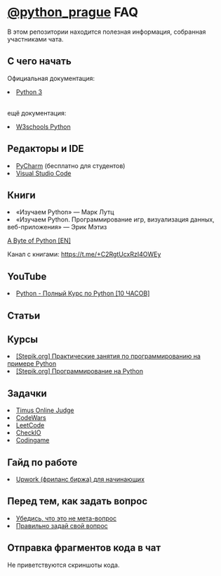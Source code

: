 <h1><a href="https://t.me/python_prague">@python_prague</a> FAQ</h1>

В этом репозитории находится полезная информация, собранная участниками чата.

<h2>С чего начать</h2>

<h7>Официальная документация:</h7>

 <li><h7><a href="https://docs.python.org/3/">Python 3</a></h7></li>


 <br><h7>ещё документация:</h7></br>

  <li><h7><a href="https://www.w3schools.com/python/">W3schools Python</a></h7></li>

 

 

 <h2>Редакторы и IDE</h2>
  <li><h7><a href="https://www.jetbrains.com/pycharm/">PyCharm</a></h7>
 (бесплатно для студентов)</li>
 
<li><h7><a href="https://code.visualstudio.com/">Visual Studio Code</a></h7></li>

  <h2>Книги</h2>

  <li>«Изучаем Python» — Марк Лутц</li>


<li>«Изучаем Python. Программирование игр, визуализация данных, веб-приложения» — Эрик Мэтиз</li>

  <h7><a href="https://python.swaroopch.com/">A Byte of Python [EN]</a></h7>
  
Канал с книгами: https://t.me/+C2RgtUcxRzI4OWEy

  <h2>YouTube</h2>

  <li><h7><a href="https://youtu.be/cr_3evPrzsU">Python - Полный Курс по Python [10 ЧАСОВ]</a></h7></li>

  <h2>Статьи</h2>

   <h2>Курсы</h2>

   <li><h7><a href="https://stepik.org/course/127813/">[Stepik.org] Практические занятия по программированию на примере Python</a></h7></li>
   
   <li><h7><a href="https://stepik.org/course/67/">[Stepik.org] Программирование на Python</a></h7></li>

  <h2>Задачки</h2>

  <li><h7><a href="https://acm.timus.ru/">Timus Online Judge</a></h7></li>

 <li><h7><a href="https://www.codewars.com/">CodeWars</a></h7></li>
 

<li><h7><a href="https://leetcode.com/">LeetCode</a></h7></li>

<li><h7><a href="https://py.checkio.org/">CheckIO</a></h7></li>

<li><h7><a href="https://www.codingame.com/start/">Codingame</a></h7></li>
  
  <h2>Гайд по работе</h2>
  <li> <h7><a href="http://odeskconf.github.io/guide/"> Upwork (фриланс биржа) для начинающих</a></h7></li>
  

 <h2>Перед тем, как задать вопрос</h2>

 <li><h7><a href="https://nometa.xyz/ru.html">Убедись, что это не мета-вопрос</a></h7></li>

<li><h7><a href="https://habr.com/ru/articles/460221/">Правильно задай свой вопрос</a></h7></li>

<h2>Отправка фрагментов кода в чат</h2>
Не приветствуются скриншоты кода.







